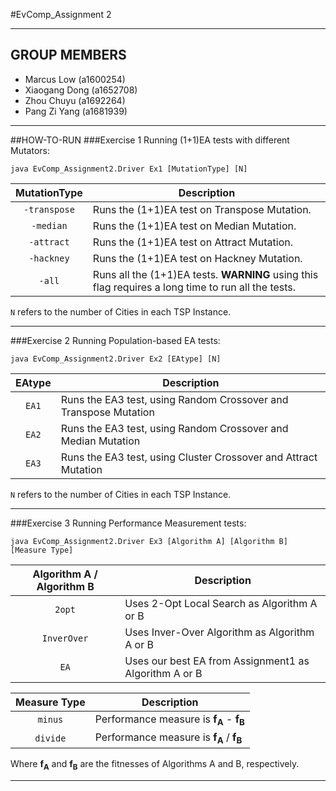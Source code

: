 #EvComp_Assignment 2

-----------------------
## GROUP MEMBERS
- Marcus Low      (a1600254)
- Xiaogang Dong   (a1652708)
- Zhou Chuyu      (a1692264)
- Pang Zi Yang    (a1681939)

-----------------------

##HOW-TO-RUN
###Exercise 1
Running (1+1)EA tests with different Mutators:
```
java EvComp_Assignment2.Driver Ex1 [MutationType] [N]
```
MutationType | Description
:-----------: | ---
`-transpose` | Runs the (1+1)EA test on Transpose Mutation.
`-median` | Runs the (1+1)EA test on Median Mutation.
`-attract` | Runs the (1+1)EA test on Attract Mutation.
`-hackney` | Runs the (1+1)EA test on Hackney Mutation.
`-all` | Runs all the (1+1)EA tests. **WARNING** using this flag requires a long time to run all the tests.

`N` refers to the number of Cities in each TSP Instance.

--------------------------------------------------
###Exercise 2
Running Population-based EA tests:
```
java EvComp_Assignment2.Driver Ex2 [EAtype] [N]
```
EAtype | Description
:-----------: | ---
`EA1` | Runs the EA3 test, using Random Crossover and Transpose Mutation
`EA2` | Runs the EA3 test, using Random Crossover and Median Mutation
`EA3` | Runs the EA3 test, using Cluster Crossover and Attract Mutation

`N` refers to the number of Cities in each TSP Instance.

--------------------------------------------------
###Exercise 3
Running Performance Measurement tests:
```
java EvComp_Assignment2.Driver Ex3 [Algorithm A] [Algorithm B] [Measure Type]
```
Algorithm A / Algorithm B | Description
:-----------: | ---
`2opt` | Uses 2-Opt Local Search as Algorithm A or B
`InverOver` | Uses Inver-Over Algorithm as Algorithm A or B
`EA` | Uses our best EA from Assignment1 as Algorithm A or B

Measure Type | Description
:-----------: | ---
`minus` | Performance measure is **f<sub>A</sub>** - **f<sub>B</sub>**
`divide` | Performance measure is **f<sub>A</sub>** / **f<sub>B</sub>**
Where **f<sub>A</sub>** and **f<sub>B</sub>** are the fitnesses of Algorithms A and B, respectively.

--------------------------------------------------
